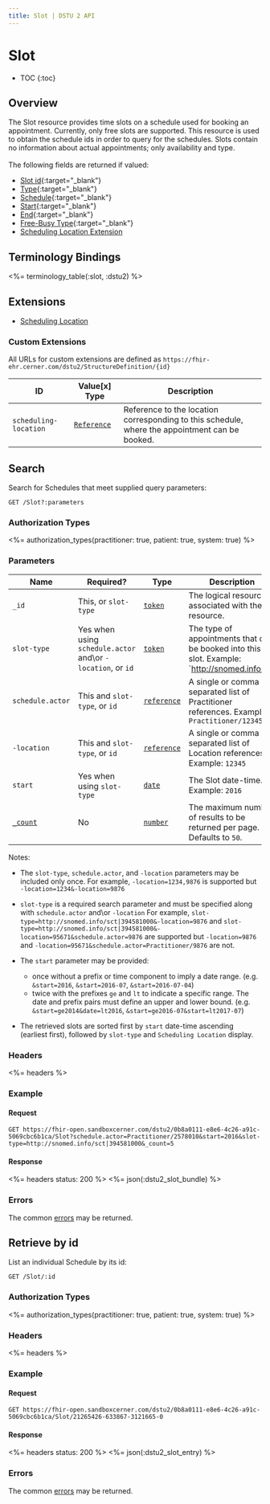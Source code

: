 ```yaml
---
title: Slot | DSTU 2 API
---
```


# Slot

* TOC
{:toc}

## Overview

The Slot resource provides time slots on a schedule used for booking an appointment. Currently, only free slots are supported. This resource is used to obtain the schedule ids in order to query for the schedules. Slots contain no information about actual appointments; only availability and type.
<br/><br/>
The following fields are returned if valued:

* [Slot id](http://hl7.org/fhir/dstu2/resource-definitions.html#Resource.id){:target="_blank"}
* [Type](http://hl7.org/fhir/DSTU2/slot-definitions.html#Slot.type){:target="_blank"}
* [Schedule](http://hl7.org/fhir/DSTU2/slot-definitions.html#Slot.schedule){:target="_blank"}
* [Start](http://hl7.org/fhir/DSTU2/slot-definitions.html#Slot.start){:target="_blank"}
* [End](http://hl7.org/fhir/DSTU2/slot-definitions.html#Slot.end){:target="_blank"}
* [Free-Busy Type](http://hl7.org/fhir/DSTU2/slot-definitions.html#Slot.freeBusyType){:target="_blank"}
* [Scheduling Location Extension](#extensions)

## Terminology Bindings

<%= terminology_table(:slot, :dstu2) %>

## Extensions

* [Scheduling Location]

### Custom Extensions

All URLs for custom extensions are defined as `https://fhir-ehr.cerner.com/dstu2/StructureDefinition/{id}`

ID                         | Value\[x] Type         | Description
---------------------------|------------------------|-----------------------------------------------------------------------------------------------
`scheduling-location`      | [`Reference`]          | Reference to the location corresponding to this schedule, where the appointment can be booked.

## Search

Search for Schedules that meet supplied query parameters:

    GET /Slot?:parameters

### Authorization Types

<%= authorization_types(practitioner: true, patient: true, system: true) %>

### Parameters

 Name             | Required?                                                        | Type           | Description
------------------|------------------------------------------------------------------|----------------|------------------------------------------------------------------------------------
`_id`             | This, or `slot-type`                                             | [`token`]      | The logical resource id associated with the resource.
`slot-type`       | Yes when using `schedule.actor` and\or `-location`, or `id`      | [`token`]      | The type of appointments that can be booked into this slot. Example: `http://snomed.info/sct|394581000`
`schedule.actor`  | This and `slot-type`, or `id`                                    | [`reference`]  | A single or comma separated list of Practitioner references. Example: `Practitioner/12345`
`-location`       | This and `slot-type`, or `id`                                    | [`reference`]  | A single or comma separated list of Location references. Example: `12345`
`start`            | Yes when using `slot-type`                                      | [`date`]       | The Slot date-time. Example: `2016`
[`_count`]        | No                                                               | [`number`]     | The maximum number of results to be returned per page. Defaults to `50`.

Notes:   

- The `slot-type`, `schedule.actor`, and `-location` parameters may be included only once.
  For example, `-location=1234,9876` is supported but `-location=1234&-location=9876`
- `slot-type` is a required search parameter and must be specified along with `schedule.actor` and\or `-location`
  For example, `slot-type=http://snomed.info/sct|394581000&-location=9876` and `slot-type=http://snomed.info/sct|394581000&-location=95671&schedule.actor=9876` 
  are supported but `-location=9876` and `-location=95671&schedule.actor=Practitioner/9876` are not.

- The `start` parameter may be provided:  
  - once without a prefix or time component to imply a date range. (e.g. `&start=2016`, `&start=2016-07`, `&start=2016-07-04`)
  - twice with the prefixes `ge` and `lt` to indicate a specific range. The date and prefix pairs must define
    an upper and lower bound. (e.g. `&start=ge2014&date=lt2016`, `&start=ge2016-07&start=lt2017-07`)   

- The retrieved slots are sorted first by `start` date-time ascending (earliest first), followed by `slot-type` and `Scheduling Location` display.

### Headers

 <%= headers %>

### Example

#### Request

    GET https://fhir-open.sandboxcerner.com/dstu2/0b8a0111-e8e6-4c26-a91c-5069cbc6b1ca/Slot?schedule.actor=Practitioner/2578010&start=2016&slot-type=http://snomed.info/sct|394581000&_count=5

#### Response
<%= headers status: 200 %>
<%= json(:dstu2_slot_bundle) %>

### Errors

The common [errors] may be returned.

## Retrieve by id

List an individual Schedule by its id:

    GET /Slot/:id

### Authorization Types

<%= authorization_types(practitioner: true, patient: true, system: true) %>

### Headers

<%= headers %>

### Example

#### Request

    GET https://fhir-open.sandboxcerner.com/dstu2/0b8a0111-e8e6-4c26-a91c-5069cbc6b1ca/Slot/21265426-633867-3121665-0

#### Response

<%= headers status: 200 %>
<%= json(:dstu2_slot_entry) %>

### Errors

The common [errors] may be returned.


[`reference`]: http://hl7.org/fhir/DSTU2/search.html#reference
[`token`]: http://hl7.org/fhir/DSTU2/search.html#token
[`date`]: http://hl7.org/fhir/DSTU2/search.html#date
[`number`]: http://hl7.org/fhir/DSTU2/search.html#number
[`_count`]: http://hl7.org/fhir/DSTU2/search.html#count
[`string`]: http://hl7.org/fhir/DSTU2/datatypes.html#string
[`CodeableConcept`]: http://hl7.org/fhir/DSTU2/datatypes.html#codeableconcept
[errors]: ../../#client-errors
[Scheduling Location]: #custom-extensions
